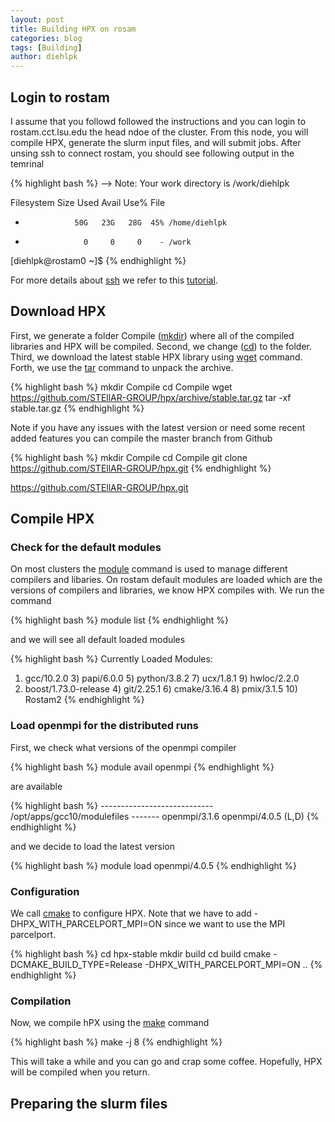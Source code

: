 ```yaml
---
layout: post
title: Building HPX on rosam
categories: blog
tags: [Building]
author: diehlpk
---
```


## Login to rostam 

I assume that you followd followed the instructions and you can login to rostam.cct.lsu.edu the head ndoe of the cluster. From this node, you will compile HPX, generate the slurm 
input files, and will submit jobs.  After unsing ssh to connect rostam, you should see following output in the temrinal 


{% highlight bash %}
--> Note:
    Your work directory is /work/diehlpk

Filesystem      Size  Used Avail Use% File
-                50G   23G   28G  45% /home/diehlpk
-                  0     0     0    - /work

[diehlpk@rostam0 ~]$
{% endhighlight %}

For more details about [ssh](https://linux.die.net/man/1/ssh) we refer to this [tutorial](https://www.ssh.com/ssh/command/).

## Download HPX

First, we generate a folder Compile ([mkdir](https://linux.die.net/man/1/mkdir)) where all of the compiled libraries and HPX will be compiled. Second, we change ([cd](https://linux.die.net/man/1/cd)) to the folder. Third, we download the latest stable HPX library using [wget](https://linux.die.net/man/1/wget) command. Forth, we use the [tar](https://linux.die.net/man/1/ssh) command to unpack the archive. 


{% highlight bash %}
mkdir Compile
cd Compile
wget https://github.com/STEllAR-GROUP/hpx/archive/stable.tar.gz
tar -xf stable.tar.gz
{% endhighlight %}

Note if you have any issues with the latest version or need some recent added features you can compile the master branch from Github 

{% highlight bash %}
mkdir Compile
cd Compile
git clone https://github.com/STEllAR-GROUP/hpx.git
{% endhighlight %}


https://github.com/STEllAR-GROUP/hpx.git

## Compile HPX

### Check for the default modules

On most clusters the [module](https://linux.die.net/man/1/module) command is used to manage different compilers and libaries. On rostam default modules are
loaded which are the versions of compilers and libraries, we know HPX compiles with. We run the command 

{% highlight bash %}
module list
{% endhighlight %}

and we will see all default loaded modules

{% highlight bash %}
Currently Loaded Modules:
  1) gcc/10.2.0             3) papi/6.0.0   5) python/3.8.2   7) ucx/1.8.1    9) hwloc/2.2.0
  2) boost/1.73.0-release   4) git/2.25.1   6) cmake/3.16.4   8) pmix/3.1.5  10) Rostam2
{% endhighlight %}

### Load openmpi for the distributed runs

First, we check what versions of the openmpi compiler 

{% highlight bash %}
module avail openmpi
{% endhighlight %}

are available 

{% highlight bash %}
---------------------------- /opt/apps/gcc10/modulefiles -------
   openmpi/3.1.6    openmpi/4.0.5 (L,D)
{% endhighlight %}

and we decide to load the latest version

{% highlight bash %}
module load openmpi/4.0.5
{% endhighlight %}

### Configuration 

We call [cmake](https://linux.die.net/man/1/cmake) to configure HPX. Note that we have to add -DHPX_WITH_PARCELPORT_MPI=ON since we want to use the MPI parcelport.

{% highlight bash %}
cd hpx-stable
mkdir build
cd build
cmake -DCMAKE_BUILD_TYPE=Release -DHPX_WITH_PARCELPORT_MPI=ON .. 
{% endhighlight %}

### Compilation

Now, we compile hPX using the [make](https://linux.die.net/man/1/make) command

{% highlight bash %}
make -j 8
{% endhighlight %}

This will take a while and you can go and crap some coffee. Hopefully, HPX will be compiled when you return.

## Preparing the slurm files





